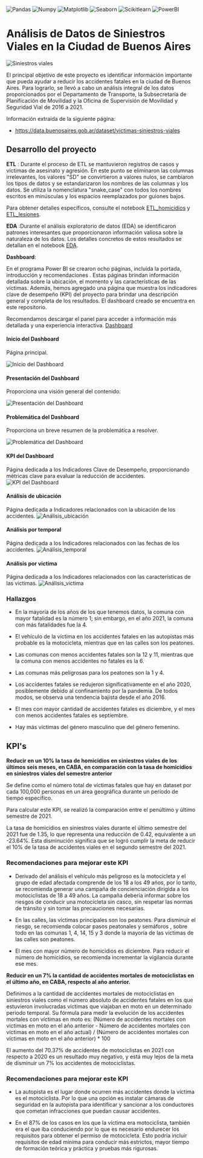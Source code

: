 ![Pandas](https://img.shields.io/badge/-Pandas-333333?style=flat&logo=pandas)
![Numpy](https://img.shields.io/badge/-Numpy-333333?style=flat&logo=numpy)
![Matplotlib](https://img.shields.io/badge/-Matplotlib-333333?style=flat&logo=matplotlib)
![Seaborn](https://img.shields.io/badge/-Seaborn-333333?style=flat&logo=seaborn)
![Scikitlearn](https://img.shields.io/badge/-Scikitlearn-333333?style=flat&logo=scikitlearn)
![PowerBI](https://img.shields.io/badge/-PowerBI-333333?style=flat&logo=PowerBI)

# Análisis de Datos de Siniestros Viales en la Ciudad de Buenos Aires
![Siniestros viales](<img src="https://imgs.search.brave.com/A1wV76mXvYPGjqy2cErnSjYRioo2UVyopQtAtvxx8HI/rs:fit:860:0:0/g:ce/aHR0cHM6Ly9haG9y/cmFzZWd1cm9zLm14/L3dwLWNvbnRlbnQv/dXBsb2Fkcy8yMDIy/LzEyL3Npbmllc3Ry/by5qcGc">)


El principal objetivo  de este proyecto es identificar información importante que pueda ayudar a reducir los accidentes fatales en la ciudad de Buenos Aires. Para lograrlo, se llevó a cabo un análisis integral de los datos proporcionados por el Departamento de Transporte, la Subsecretaría de Planificación de Movilidad y la Oficina de Supervisión de Movilidad y Seguridad Vial de 2016 a 2021.

Información extraída de la siguiente página: 
- https://data.buenosaires.gob.ar/dataset/victimas-siniestros-viales



## Desarrollo del proyecto

**ETL** : Durante el proceso de ETL se mantuvieron registros de casos y víctimas de asesinato y agresión. En este punto se eliminaron las columnas irrelevantes, los valores "SD" se convirtieron a valores nulos, se cambiaron los tipos de datos y se estandarizaron los nombres de las columnas y los datos. Se utiliza la nomenclatura "snake_case" con todos los nombres escritos en minúsculas y los espacios reemplazados por guiones bajos.

Para obtener detalles específicos, consulte el notebook [ETL_homicidios](/Notebooks/02_ETL_homicidios.ipynb) y [ETL_lesiones](/Notebooks/02_ETL_lesiones.ipynb).

**EDA** :Durante el análisis exploratorio de datos (EDA) se identificaron patrones interesantes que proporcionaron información valiosa sobre la naturaleza de los datos. Los detalles concretos de estos resultados se detallan en el notebook [EDA](Notebooks/04_EDA.ipynb).

**Dashboard**:

En el programa Power BI  se crearon ocho páginas, incluida la portada, introducción y recomendaciones . Estas páginas brindan información detallada sobre la ubicación, el momento y las características de las víctimas. Además, hemos agregado una página  que muestra los indicadores clave de desempeño (KPI) del proyecto para brindar una descripción general y completa de los resultados. El dashboard creado se encuentra en este repositorio.

Recomendamos descargar el panel para acceder a información más detallada y  una experiencia interactiva. [Dashboard](Dashboard.pbix)

#### Inicio del Dashboard
Página principal.

![Inicio del Dashboard](Img/Inicio.png)

#### Presentación del Dashboard
Proporciona una visión general del contenido.

![Presentación del Dashboard](Img/Presentacion.png)

#### Problemática del Dashboard
Proporciona un breve resumen de la problemática a resolver.

![Problemática del Dashboard](Img/Problematica.png)

#### KPI del Dashboard
Página dedicada a los Indicadores Clave de Desempeño, proporcionando métricas clave para evaluar la reducción de accidentes.
![KPI del Dashboard](Img/KPI.png)


#### Análisis de ubicación
Página dedicada a Indicadores relacionados con la ubicación de los accidentes.
![Análisis_ubicación](Img/Analisis_ubicacion.png)

#### Análisis por temporal
Página dedicada a los Indicadores relacionados con las fechas de los accidentes.
![Análisis_temporal](Img/Analisis_temporal.png)


#### Análisis por victima
Página dedicada a los Indicadores relacionados con las características de las victimas.
![Análisis_victima](Img/Analisis_victima.png)

### Hallazgos

* En la mayoría de los años de los que tenemos datos, la comuna con mayor fatalidad es la número 1; sin embargo, en el año 2021, la comuna con más fatalidades fue la 4.

* El vehículo de la víctima en los accidentes fatales en las autopistas más probable es la motocicleta, mientras que en las calles son los peatones.

* Las comunas con menos accidentes fatales son la 12 y 11, mientras que la comuna con menos accidentes no fatales es la 6.

* Las comunas más peligrosas para los peatones son la 1 y 4.

* Los accidentes fatales se redujeron significativamente en el año 2020, posiblemente debido al confinamiento por la pandemia. De todos modos, se observa una tendencia bajista desde el año 2016.

* El mes con mayor cantidad de accidentes fatales es diciembre, y el mes con menos accidentes fatales es septiembre.

- Hay más víctimas del género masculino que del género femenino.

## KPI's

**Reducir en un 10% la tasa de homicidios en siniestros viales de los últimos seis meses, en CABA, en comparación con la tasa de homicidios en siniestros viales del semestre anterior**

Se define como el número total de víctimas fatales que hay en dataset por cada 100,000 personas en un área geográfica durante un período de tiempo específico.

Para calcular este KPI, se realizó la comparación entre el penúltimo y último semestre de 2021.

La tasa de homicidios en siniestros viales durante el último semestre del 2021 fue de 1.35, lo que representa una reducción de 0.42, equivalente a un -23.64%. Esta disminución significa que se logró cumplir la meta de reducir el 10% de la tasa de accidentes viales en el segundo semestre del 2021.


### Recomendaciones para mejorar este KPI

- Derivado del análisis el vehículo más peligroso es la motocicleta y el grupo de edad afectada comprende de los 18 a los 49 años, por lo tanto, se recomienda generar una campaña de concienciación dirigida a los motociclistas de 18 a 49 años. La campaña debería informar sobre los riesgos de conducir una motocicleta sin casco, sin respetar las normas de tránsito y sin tomar las precauciones necesarias.

- En las calles, las víctimas principales son los peatones. Para disminuir el riesgo, se recomienda colocar pasos peatonales y semáforos , sobre todo en las comunas  1, 4, 14, 15 y 3 donde la mayoría de las víctimas de las calles son peatones.

- El mes con mayor número de homicidios es diciembre. Para reducir el número de homicidios, se recomienda incrementar la vigilancia durante ese mes. 


**Reducir en un 7% la cantidad de accidentes mortales de motociclistas en el último año, en CABA, respecto al año anterior.**

Definimos a la cantidad de accidentes mortales de motociclistas en siniestros viales como el número absoluto de accidentes fatales en los que estuvieron involucradas víctimas que viajaban en moto en un determinado periodo temporal. Su fórmula para medir la evolución de los accidentes mortales con víctimas en moto es: (Número de accidentes mortales con víctimas en moto en el año anterior - Número de accidentes mortales con víctimas en moto en el año actual) / (Número de accidentes mortales con víctimas en moto en el año anterior) * 100

El aumento del 70.37% de accidentes de motociclistas en 2021 con respecto a 2020 es un resultado muy negativo, y está muy lejos de la meta de disminuir un 7% los accidentes de motociclistas.

### Recomendaciones para mejorar este KPI

- La autopista es el lugar donde ocurren más accidentes donde la víctima es el motociclista. Por lo que una opción es instalar cámaras de seguridad en la autopista para identificar y sancionar a los conductores que cometan infracciones que puedan causar accidentes.

- En el 87% de los casos en los que la víctima era motociclista, también era el que iba conduciendo por lo que es necesario endurecer los requisitos para obtener el permiso de motocicleta. Esto podría incluir requisitos de edad mínima para conducir más estrictos, mayor tiempo de formación teórica y práctica y pruebas más rigurosas.
